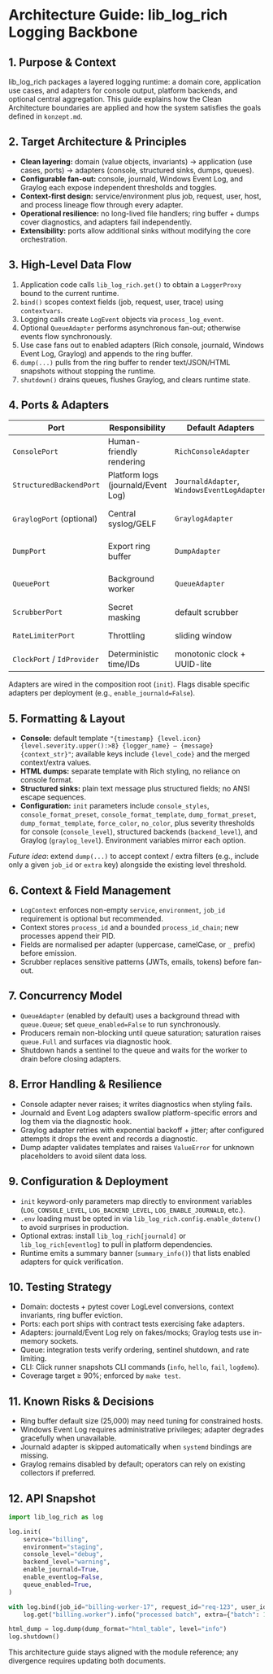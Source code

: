 # Architecture Guide: lib_log_rich Logging Backbone

## 1. Purpose & Context
lib_log_rich packages a layered logging runtime: a domain core, application use cases, and adapters for console output, platform backends, and optional central aggregation. This guide explains how the Clean Architecture boundaries are applied and how the system satisfies the goals defined in `konzept.md`.

## 2. Target Architecture & Principles
- **Clean layering:** domain (value objects, invariants) → application (use cases, ports) → adapters (console, structured sinks, dumps, queues).
- **Configurable fan-out:** console, journald, Windows Event Log, and Graylog each expose independent thresholds and toggles.
- **Context-first design:** service/environment plus job, request, user, host, and process lineage flow through every adapter.
- **Operational resilience:** no long-lived file handlers; ring buffer + dumps cover diagnostics, and adapters fail independently.
- **Extensibility:** ports allow additional sinks without modifying the core orchestration.

## 3. High-Level Data Flow
1. Application code calls `lib_log_rich.get()` to obtain a `LoggerProxy` bound to the current runtime.
2. `bind()` scopes context fields (job, request, user, trace) using `contextvars`.
3. Logging calls create `LogEvent` objects via `process_log_event`.
4. Optional `QueueAdapter` performs asynchronous fan-out; otherwise events flow synchronously.
5. Use case fans out to enabled adapters (Rich console, journald, Windows Event Log, Graylog) and appends to the ring buffer.
6. `dump(...)` pulls from the ring buffer to render text/JSON/HTML snapshots without stopping the runtime.
7. `shutdown()` drains queues, flushes Graylog, and clears runtime state.

## 4. Ports & Adapters
| Port | Responsibility | Default Adapters | Notes |
| --- | --- | --- | --- |
| `ConsolePort` | Human-friendly rendering | `RichConsoleAdapter` | Style map merge, colour toggles, icons, level codes |
| `StructuredBackendPort` | Platform logs (journald/Event Log) | `JournaldAdapter`, `WindowsEventLogAdapter` | ASCII uppercase vs camelCase payloads |
| `GraylogPort` (optional) | Central syslog/GELF | `GraylogAdapter` | TCP/TLS, `_`-prefixed fields, retries |
| `DumpPort` | Export ring buffer | `DumpAdapter` | Text, JSON, HTML, `{process_id_chain}` placeholder |
| `QueuePort` | Background worker | `QueueAdapter` | Bounded queue, sentinel-based shutdown |
| `ScrubberPort` | Secret masking | default scrubber | Regex-driven, configurable |
| `RateLimiterPort` | Throttling | sliding window | Guard against noisy loops |
| `ClockPort` / `IdProvider` | Deterministic time/IDs | monotonic clock + UUID-lite | Injected for tests |

Adapters are wired in the composition root (`init`). Flags disable specific adapters per deployment (e.g., `enable_journald=False`).

## 5. Formatting & Layout
- **Console:** default template `"{timestamp} {level.icon} {level.severity.upper():>8} {logger_name} — {message}{context_str}"`; available keys include `{level_code}` and the merged context/extra values.
- **HTML dumps:** separate template with Rich styling, no reliance on console format.
- **Structured sinks:** plain text message plus structured fields; no ANSI escape sequences.
- **Configuration:** `init` parameters include `console_styles`, `console_format_preset`, `console_format_template`, `dump_format_preset`, `dump_format_template`, `force_color`, `no_color`, plus severity thresholds for console (`console_level`), structured backends (`backend_level`), and Graylog (`graylog_level`). Environment variables mirror each option.

_Future idea_: extend `dump(...)` to accept context / extra filters (e.g., include only a given `job_id` or `extra` key) alongside the existing level threshold.

## 6. Context & Field Management
- `LogContext` enforces non-empty `service`, `environment`, `job_id` requirement is optional but recommended.
- Context stores `process_id` and a bounded `process_id_chain`; new processes append their PID.
- Fields are normalised per adapter (uppercase, camelCase, or `_` prefix) before emission.
- Scrubber replaces sensitive patterns (JWTs, emails, tokens) before fan-out.

## 7. Concurrency Model
- `QueueAdapter` (enabled by default) uses a background thread with `queue.Queue`; set `queue_enabled=False` to run synchronously.
- Producers remain non-blocking until queue saturation; saturation raises `queue.Full` and surfaces via diagnostic hook.
- Shutdown hands a sentinel to the queue and waits for the worker to drain before closing adapters.

## 8. Error Handling & Resilience
- Console adapter never raises; it writes diagnostics when styling fails.
- Journald and Event Log adapters swallow platform-specific errors and log them via the diagnostic hook.
- Graylog adapter retries with exponential backoff + jitter; after configured attempts it drops the event and records a diagnostic.
- Dump adapter validates templates and raises `ValueError` for unknown placeholders to avoid silent data loss.

## 9. Configuration & Deployment
- `init` keyword-only parameters map directly to environment variables (`LOG_CONSOLE_LEVEL`, `LOG_BACKEND_LEVEL`, `LOG_ENABLE_JOURNALD`, etc.).
- `.env` loading must be opted in via `lib_log_rich.config.enable_dotenv()` to avoid surprises in production.
- Optional extras: install `lib_log_rich[journald]` or `lib_log_rich[eventlog]` to pull in platform dependencies.
- Runtime emits a summary banner (`summary_info()`) that lists enabled adapters for quick verification.

## 10. Testing Strategy
- Domain: doctests + pytest cover LogLevel conversions, context invariants, ring buffer eviction.
- Ports: each port ships with contract tests exercising fake adapters.
- Adapters: journald/Event Log rely on fakes/mocks; Graylog tests use in-memory sockets.
- Queue: integration tests verify ordering, sentinel shutdown, and rate limiting.
- CLI: Click runner snapshots CLI commands (`info`, `hello`, `fail`, `logdemo`).
- Coverage target ≥ 90%; enforced by `make test`.

## 11. Known Risks & Decisions
- Ring buffer default size (25,000) may need tuning for constrained hosts.
- Windows Event Log requires administrative privileges; adapter degrades gracefully when unavailable.
- Journald adapter is skipped automatically when `systemd` bindings are missing.
- Graylog remains disabled by default; operators can rely on existing collectors if preferred.

## 12. API Snapshot
```python
import lib_log_rich as log

log.init(
    service="billing",
    environment="staging",
    console_level="debug",
    backend_level="warning",
    enable_journald=True,
    enable_eventlog=False,
    queue_enabled=True,
)

with log.bind(job_id="billing-worker-17", request_id="req-123", user_id="svc", trace_id="trace-1", span_id="span-1"):
    log.get("billing.worker").info("processed batch", extra={"batch": 17, "tenant": "acme"})

html_dump = log.dump(dump_format="html_table", level="info")
log.shutdown()
```

This architecture guide stays aligned with the module reference; any divergence requires updating both documents.
